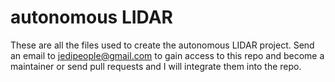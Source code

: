 # autonomous LIDAR
These are all the files used to create the autonomous LIDAR project. Send an
email to jedipeople@gmail.com to gain access to this repo and become a maintainer
or send pull requests and I will integrate them into the repo.

